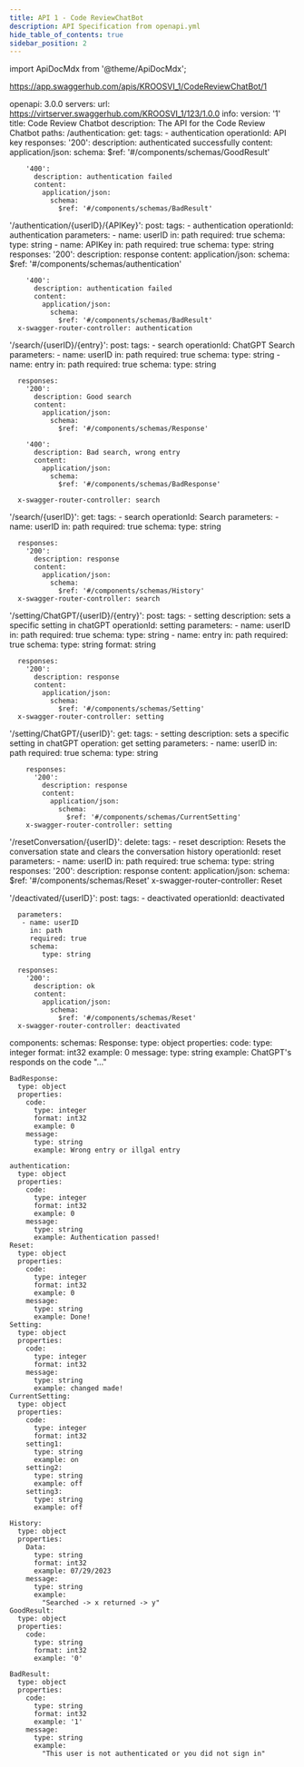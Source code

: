 ```yaml
---
title: API 1 - Code ReviewChatBot
description: API Specification from openapi.yml
hide_table_of_contents: true
sidebar_position: 2
---
```


import ApiDocMdx from '@theme/ApiDocMdx';
<ApiDocMdx id="using-single-yaml"/>

https://app.swaggerhub.com/apis/KROOSVI_1/CodeReviewChatBot/1

openapi: 3.0.0
servers:
    url: https://virtserver.swaggerhub.com/KROOSVI_1/123/1.0.0
info:
  version: '1'
  title: Code Review Chatbot
  description: The API for the Code Review Chatbot
paths:
  /authentication:
    get:
      tags:
        - authentication
      operationId: API key
      responses:
        '200':
          description: authenticated successfully
          content:
            application/json:
              schema:
                $ref: '#/components/schemas/GoodResult'
              
        '400':
          description: authentication failed
          content:
            application/json:
              schema:
                $ref: '#/components/schemas/BadResult'
                
  '/authentication/{userID}/{APIKey}':
    post:
      tags:
        - authentication
      operationId: authentication
      parameters:
        - name: userID
          in: path
          required: true
          schema:
            type: string
        - name: APIKey
          in: path
          required: true
          schema:
            type: string
      responses:
        '200':
          description: response
          content:
            application/json:
              schema:
                $ref: '#/components/schemas/authentication'
                
        '400':
          description: authentication failed
          content:
            application/json:
              schema:
                $ref: '#/components/schemas/BadResult'
      x-swagger-router-controller: authentication
              
  '/search/{userID}/{entry}':
    post:
      tags:
        - search 
      operationId: ChatGPT Search
      parameters:
        - name: userID
          in: path
          required: true
          schema:
            type: string
        - name: entry
          in: path
          required: true
          schema:
            type: string

      responses:
        '200':
          description: Good search
          content:
            application/json:
              schema:
                $ref: '#/components/schemas/Response'
        
        '400':
          description: Bad search, wrong entry
          content:
            application/json:
              schema:
                $ref: '#/components/schemas/BadResponse'
                
      x-swagger-router-controller: search
  
  '/search/{userID}':
    get:
      tags:
        - search 
      operationId: Search
      parameters:
        - name: userID
          in: path
          required: true
          schema:
            type: string

      responses:
        '200':
          description: response
          content:
            application/json:
              schema:
                $ref: '#/components/schemas/History'
      x-swagger-router-controller: search
      
  '/setting/ChatGPT/{userID}/{entry}':
    post:
      tags:
        - setting
      description: sets a specific setting in chatGPT
      operationId: setting
      parameters:
        - name: userID
          in: path
          required: true
          schema:
            type: string
        - name: entry
          in: path
          required: true
          schema:
            type: string
            format: string
       
      responses:
        '200':
          description: response
          content:
            application/json:
              schema:
                $ref: '#/components/schemas/Setting'
      x-swagger-router-controller: setting
      
  '/setting/ChatGPT/{userID}':
     get:
        tags:
          - setting
        description: sets a specific setting in chatGPT
        operation: get setting
        parameters:
          - name: userID
            in: path
            required: true
            schema:
              type: string
   
        responses:
          '200':
            description: response
            content:
              application/json:
                schema:
                  $ref: '#/components/schemas/CurrentSetting'
        x-swagger-router-controller: setting
        
 
  '/resetConversation/{userID}':
    delete:
      tags:
        - reset
      description: Resets the conversation state and clears the conversation history
      operationId: reset
      parameters:
       - name: userID
         in: path
         required: true
         schema:
            type: string
      responses:
        '200':
          description: response
          content:
            application/json:
              schema:
                $ref: '#/components/schemas/Reset'
      x-swagger-router-controller: Reset
      
  '/deactivated/{userID}':
    post:
      tags:
        - deactivated
      operationId: deactivated
      
      parameters:
       - name: userID
         in: path
         required: true
         schema:
            type: string
            
      responses:
        '200':
          description: ok
          content:
            application/json:
              schema:
                $ref: '#/components/schemas/Reset'
      x-swagger-router-controller: deactivated

components:
  schemas:
    Response:
      type: object
      properties:
        code:
          type: integer
          format: int32
          example: 0
        message:
          type: string
          example: ChatGPT's responds on the code "..."
    
    BadResponse:
      type: object
      properties:
        code:
          type: integer
          format: int32
          example: 0
        message:
          type: string
          example: Wrong entry or illgal entry
          
    authentication:
      type: object
      properties:
        code:
          type: integer
          format: int32
          example: 0
        message:
          type: string
          example: Authentication passed!
    Reset:
      type: object
      properties:
        code:
          type: integer
          format: int32
          example: 0
        message:
          type: string
          example: Done!
    Setting:
      type: object
      properties:
        code:
          type: integer
          format: int32
        message:
          type: string
          example: changed made!
    CurrentSetting:
      type: object
      properties:
        code:
          type: integer
          format: int32
        setting1:
          type: string
          example: on
        setting2:
          type: string
          example: off
        setting3:
          type: string
          example: off
          
    History:
      type: object
      properties:
        Data:
          type: string
          format: int32
          example: 07/29/2023
        message:
          type: string
          example: 
            "Searched -> x returned -> y"
    GoodResult:
      type: object
      properties:
        code:
          type: string
          format: int32
          example: '0'
          
    BadResult:
      type: object
      properties:
        code:
          type: string
          format: int32
          example: '1'
        message:
          type: string
          example: 
            "This user is not authenticated or you did not sign in"
